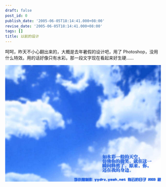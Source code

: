 ```yaml
---
draft: false
post_id: 0
publish_date: '2005-06-05T18:14:41.000+08:00'
revise_date: '2005-06-05T18:14:41.000+08:00'
tags: []
title: 以前的设计
---
```


呵呵，昨天不小心翻出来的，大概是去年暑假的设计吧，用了 Photoshop，没用什么特效。用的话好像只有水彩。那一段文字现在看起来好生硬……

![](80858326FB6277BA_158_0.jpg)
